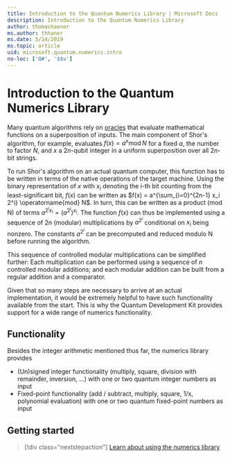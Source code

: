 ```yaml
---
title: Introduction to the Quantum Numerics Library | Microsoft Docs
description: Introduction to the Quantum Numerics Library
author: thomashaener
ms.author: thhaner
ms.date: 5/14/2019
ms.topic: article
uid: microsoft.quantum.numerics.intro
no-loc: ['Q#', '$$v']
---
```


# Introduction to the Quantum Numerics Library

Many quantum algorithms rely on [oracles](xref:microsoft.quantum.concepts.oracles) that evaluate mathematical functions on a superposition of inputs.
The main component of Shor's algorithm, for example, evaluates $f(x) = a^x\operatorname{mod} N$ for a fixed $a$, the number to factor $N$, and $x$ a $2n$-qubit integer in a uniform superposition over all $2n$-bit strings.

To run Shor's algorithm on an actual quantum computer, this function has to be written in terms of the native operations of the target machine.
Using the binary representation of $x$ with $x_i$ denoting the $i$-th bit counting from the least-significant bit, $f(x)$ can be written as $f(x) = a^{\sum_{i=0}^{2n-1} x_i 2^i} \operatorname{mod} N$.
In turn, this can be written as a product (mod N) of terms $a^{2^i x_i}=(a^{2^i})^{x_i}$. The function $f(x)$ can thus be implemented using a sequence of $2n$ (modular) multiplications by $a^{2^i}$ conditional on $x_i$ being nonzero. The constants $a^{2^i}$ can be precomputed and reduced modulo N before running the algorithm.

This sequence of controlled modular multiplications can be simplified further: Each multiplication can be performed using a sequence of $n$ controlled modular additions; and each modular addition can be built from a regular addition and a comparator.


Given that so many steps are necessary to arrive at an actual implementation, it would be extremely helpful to have such functionality available from the start.
This is why the Quantum Development Kit provides support for a wide range of numerics functionality.


## Functionality

Besides the integer arithmetic mentioned thus far, the numerics library provides

- (Un)signed integer functionality (multiply, square, division with remainder, inversion, ...) with one or two quantum integer numbers as input
- Fixed-point functionality (add / subtract, multiply, square, 1/x, polynomial evaluation) with one or two quantum fixed-point numbers as input

## Getting started

> [!div class="nextstepaction"]
> [Learn about using the numerics library](xref:microsoft.quantum.numerics.usage)
